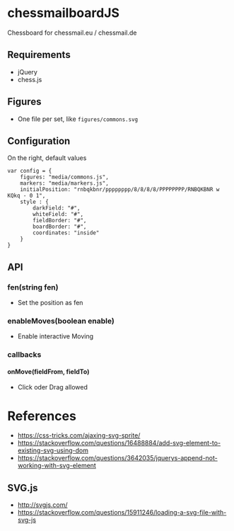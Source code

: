 # chessmailboardJS
Chessboard for chessmail.eu / chessmail.de

## Requirements
- jQuery
- chess.js

## Figures
- One file per set, like `figures/commons.svg`  

## Configuration
On the right, default values
```
var config = {
    figures: "media/commons.js",
    markers: "media/markers.js",
    initialPosition: "rnbqkbnr/pppppppp/8/8/8/8/PPPPPPPP/RNBQKBNR w KQkq - 0 1",
    style : {
        darkField: "#",
        whiteField: "#",
        fieldBorder: "#",
        boardBorder: "#",
        coordinates: "inside"
    }
}
```  

## API
### fen(string fen)
- Set the position as fen
### enableMoves(boolean enable)
- Enable interactive Moving
### callbacks
#### onMove(fieldFrom, fieldTo)
- Click oder Drag allowed

# References
- https://css-tricks.com/ajaxing-svg-sprite/
- https://stackoverflow.com/questions/16488884/add-svg-element-to-existing-svg-using-dom
- https://stackoverflow.com/questions/3642035/jquerys-append-not-working-with-svg-element

## SVG.js
- http://svgjs.com/
- https://stackoverflow.com/questions/15911246/loading-a-svg-file-with-svg-js

